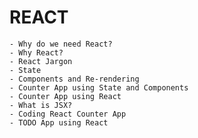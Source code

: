 # REACT
    - Why do we need React?
    - Why React?
    - React Jargon
    - State
    - Components and Re-rendering
    - Counter App using State and Components
    - Counter App using React
    - What is JSX?
    - Coding React Counter App
    - TODO App using React
